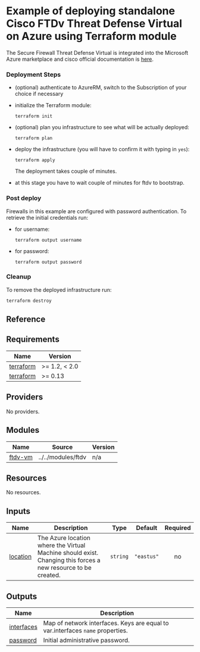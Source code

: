 # Example of deploying standalone Cisco FTDv Threat Defense Virtual on Azure using Terraform module

The Secure Firewall Threat Defense Virtual is integrated into the Microsoft Azure marketplace and cisco official documentation is [here](https://www.cisco.com/c/en/us/td/docs/security/firepower/quick_start/consolidated_ftdv_gsg/ftdv-gsg/m-ftdv-azure-gsg.html).

### Deployment Steps

* (optional) authenticate to AzureRM, switch to the Subscription of your choice if necessary
* initialize the Terraform module:

      terraform init

* (optional) plan you infrastructure to see what will be actually deployed:

      terraform plan

* deploy the infrastructure (you will have to confirm it with typing in `yes`):

      terraform apply

  The deployment takes couple of minutes.

* at this stage you have to wait couple of minutes for ftdv to bootstrap.

### Post deploy

Firewalls in this example are configured with password authentication. To retrieve the initial credentials run:

* for username:

      terraform output username

* for password:

      terraform output password


### Cleanup

To remove the deployed infrastructure run:

```sh
terraform destroy
```

## Reference
<!-- BEGINNING OF PRE-COMMIT-TERRAFORM DOCS HOOK -->
## Requirements

| Name | Version |
|------|---------|
| <a name="requirement_terraform"></a> [terraform](#requirement\_terraform) | >= 1.2, < 2.0 |
| <a name="requirement_terraform"></a> [terraform](#requirement\_terraform) | >= 0.13 |

## Providers

No providers.

## Modules

| Name | Source | Version |
|------|--------|---------|
| <a name="module_ftdv-vm"></a> [ftdv-vm](#module\_ftdv-vm) | ../../modules/ftdv | n/a |

## Resources

No resources.

## Inputs

| Name | Description | Type | Default | Required |
|------|-------------|------|---------|:--------:|
| <a name="input_location"></a> [location](#input\_location) | The Azure location where the Virtual Machine should exist. Changing this forces a new resource to be created. | `string` | `"eastus"` | no |

## Outputs

| Name | Description |
|------|-------------|
| <a name="output_interfaces"></a> [interfaces](#output\_interfaces) | Map of network interfaces. Keys are equal to var.interfaces `name` properties. |
| <a name="output_password"></a> [password](#output\_password) | Initial administrative password. |
<!-- END OF PRE-COMMIT-TERRAFORM DOCS HOOK -->
